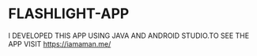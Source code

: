 # FLASHLIGHT-APP
I DEVELOPED THIS APP USING JAVA AND ANDROID STUDIO.TO SEE THE APP VISIT https://iamaman.me/

